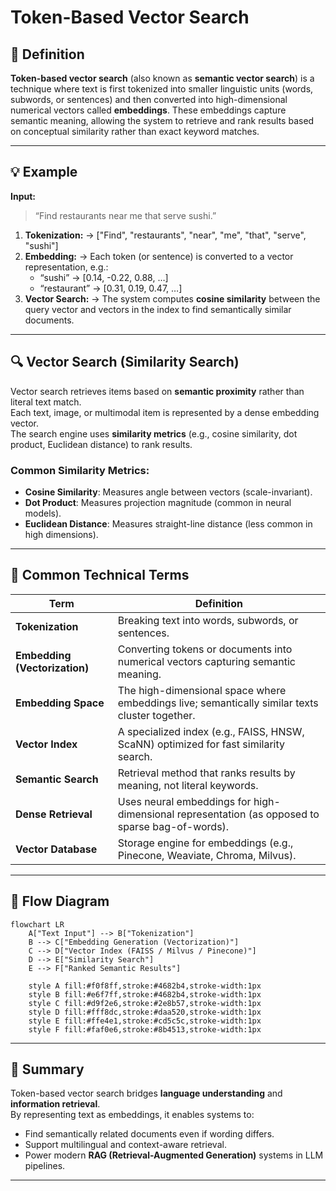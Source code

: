 # Token-Based Vector Search

## 📖 Definition
**Token-based vector search** (also known as **semantic vector search**) is a technique where text is first tokenized into smaller linguistic units (words, subwords, or sentences) and then converted into high-dimensional numerical vectors called **embeddings**. These embeddings capture semantic meaning, allowing the system to retrieve and rank results based on conceptual similarity rather than exact keyword matches.

---

## 💡 Example

**Input:**  
> “Find restaurants near me that serve sushi.”

1. **Tokenization:** → ["Find", "restaurants", "near", "me", "that", "serve", "sushi"]
2. **Embedding:** → Each token (or sentence) is converted to a vector representation, e.g.:  
   - “sushi” → [0.14, -0.22, 0.88, …]
   - “restaurant” → [0.31, 0.19, 0.47, …]
3. **Vector Search:** → The system computes **cosine similarity** between the query vector and vectors in the index to find semantically similar documents.

---

## 🔍 Vector Search (Similarity Search)

Vector search retrieves items based on **semantic proximity** rather than literal text match.  
Each text, image, or multimodal item is represented by a dense embedding vector.  
The search engine uses **similarity metrics** (e.g., cosine similarity, dot product, Euclidean distance) to rank results.

### Common Similarity Metrics:
- **Cosine Similarity**: Measures angle between vectors (scale-invariant).
- **Dot Product**: Measures projection magnitude (common in neural models).
- **Euclidean Distance**: Measures straight-line distance (less common in high dimensions).

---

## 🧠 Common Technical Terms

| Term | Definition |
|------|-------------|
| **Tokenization** | Breaking text into words, subwords, or sentences. |
| **Embedding (Vectorization)** | Converting tokens or documents into numerical vectors capturing semantic meaning. |
| **Embedding Space** | The high-dimensional space where embeddings live; semantically similar texts cluster together. |
| **Vector Index** | A specialized index (e.g., FAISS, HNSW, ScaNN) optimized for fast similarity search. |
| **Semantic Search** | Retrieval method that ranks results by meaning, not literal keywords. |
| **Dense Retrieval** | Uses neural embeddings for high-dimensional representation (as opposed to sparse bag-of-words). |
| **Vector Database** | Storage engine for embeddings (e.g., Pinecone, Weaviate, Chroma, Milvus). |

---

## 🧭 Flow Diagram

```mermaid
flowchart LR
    A["Text Input"] --> B["Tokenization"]
    B --> C["Embedding Generation (Vectorization)"]
    C --> D["Vector Index (FAISS / Milvus / Pinecone)"]
    D --> E["Similarity Search"]
    E --> F["Ranked Semantic Results"]

    style A fill:#f0f8ff,stroke:#4682b4,stroke-width:1px
    style B fill:#e6f7ff,stroke:#4682b4,stroke-width:1px
    style C fill:#d9f2e6,stroke:#2e8b57,stroke-width:1px
    style D fill:#fff8dc,stroke:#daa520,stroke-width:1px
    style E fill:#ffe4e1,stroke:#cd5c5c,stroke-width:1px
    style F fill:#faf0e6,stroke:#8b4513,stroke-width:1px
```

---

## 🧩 Summary
Token-based vector search bridges **language understanding** and **information retrieval**.  
By representing text as embeddings, it enables systems to:
- Find semantically related documents even if wording differs.
- Support multilingual and context-aware retrieval.
- Power modern **RAG (Retrieval-Augmented Generation)** systems in LLM pipelines.

---